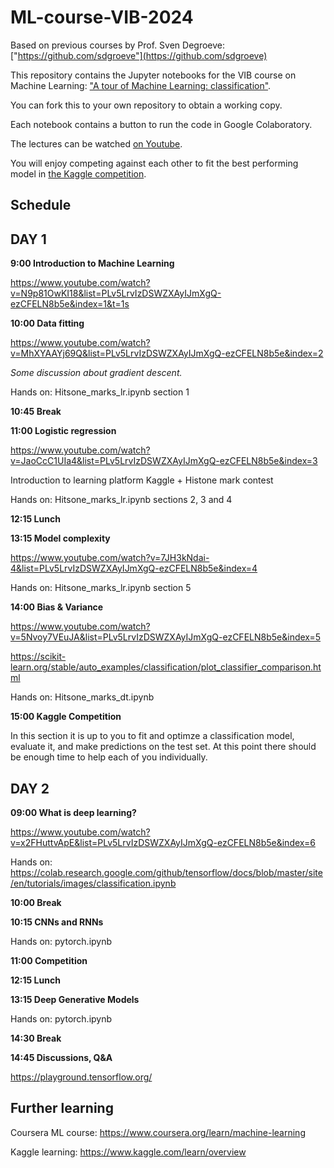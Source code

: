 # ML-course-VIB-2024

Based on previous courses by Prof. Sven Degroeve: ["https://github.com/sdgroeve"](https://github.com/sdgroeve)

This repository contains the Jupyter notebooks for the VIB course on Machine Learning: ["A tour of Machine Learning: classification"](https://training.vib.be/all-trainings/tour-machine-learning-classification).

You can fork this to your own repository to obtain a working copy.

Each notebook contains a button to run the code in Google Colaboratory.

The lectures can be watched [on Youtube](https://www.youtube.com/playlist?list=PLv5LrvIzDSWZXAyIJmXgQ-ezCFELN8b5e).

You will enjoy competing against each other to fit the best performing model in [the Kaggle competition](https://www.kaggle.com/c/a-tour-of-machine-learning-2021).

## Schedule

## DAY 1

**9:00 Introduction to Machine Learning**

https://www.youtube.com/watch?v=N9p81OwKI18&list=PLv5LrvIzDSWZXAyIJmXgQ-ezCFELN8b5e&index=1&t=1s

**10:00 Data fitting**

https://www.youtube.com/watch?v=MhXYAAYj69Q&list=PLv5LrvIzDSWZXAyIJmXgQ-ezCFELN8b5e&index=2

*Some discussion about gradient descent.*

Hands on: Hitsone_marks_lr.ipynb section 1

**10:45 Break**

**11:00 Logistic regression**

https://www.youtube.com/watch?v=JaoCcC1UIa4&list=PLv5LrvIzDSWZXAyIJmXgQ-ezCFELN8b5e&index=3

Introduction to learning platform Kaggle + Histone mark contest

Hands on: Hitsone_marks_lr.ipynb sections 2, 3 and 4

**12:15 Lunch**

**13:15 Model complexity**

https://www.youtube.com/watch?v=7JH3kNdai-4&list=PLv5LrvIzDSWZXAyIJmXgQ-ezCFELN8b5e&index=4

Hands on: Hitsone_marks_lr.ipynb section 5

**14:00 Bias & Variance**

https://www.youtube.com/watch?v=5Nvoy7VEuJA&list=PLv5LrvIzDSWZXAyIJmXgQ-ezCFELN8b5e&index=5

https://scikit-learn.org/stable/auto_examples/classification/plot_classifier_comparison.html

Hands on: Hitsone_marks_dt.ipynb

**15:00 Kaggle Competition**

In this section it is up to you to fit and optimze a classification model, evaluate it, and make predictions on the test set.
At this point there should be enough time to help each of you individually.

## DAY 2

**09:00 What is deep learning?**

https://www.youtube.com/watch?v=x2FHuttvApE&list=PLv5LrvIzDSWZXAyIJmXgQ-ezCFELN8b5e&index=6

Hands on: https://colab.research.google.com/github/tensorflow/docs/blob/master/site/en/tutorials/images/classification.ipynb

**10:00 Break**

**10:15 CNNs and RNNs**

Hands on: pytorch.ipynb

**11:00 Competition**

**12:15 Lunch**

**13:15 Deep Generative Models**

Hands on: pytorch.ipynb

**14:30 Break**

**14:45 Discussions, Q&A**

https://playground.tensorflow.org/

## Further learning

Coursera ML course: https://www.coursera.org/learn/machine-learning

Kaggle learning: https://www.kaggle.com/learn/overview


